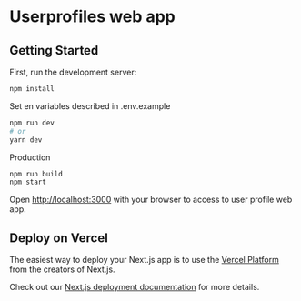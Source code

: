 # Userprofiles web app

## Getting Started

First, run the development server:

```bash
npm install
```

Set en variables described in .env.example

```bash
npm run dev
# or
yarn dev
```

Production

```bash
npm run build
npm start
```

Open [http://localhost:3000](http://localhost:3000) with your browser to access to user profile web app.

## Deploy on Vercel

The easiest way to deploy your Next.js app is to use the [Vercel Platform](https://vercel.com/new?utm_medium=default-template&filter=next.js&utm_source=create-next-app&utm_campaign=create-next-app-readme) from the creators of Next.js.

Check out our [Next.js deployment documentation](https://nextjs.org/docs/deployment) for more details.
